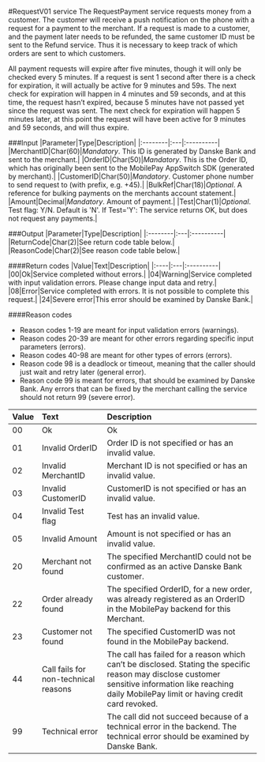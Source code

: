 #RequestV01 service
The RequestPayment service requests money from a customer. The customer will receive a push notification on the phone with a request for a payment to the merchant. If a request is made to a customer, and the payment later needs to be refunded, the same customer ID must be sent to the Refund service. Thus it is necessary to keep track of which orders are sent to which customers.

All payment requests will expire after five minutes, though it will only be checked every 5 minutes. If a request is sent 1 second after there is a check for expiration, it will actually be active for 9 minutes and 59s. The next check for expiration will happen in 4 minutes and 59 seconds, and at this time, the request hasn’t expired, because 5 minutes have not passed yet since the request was sent. The next check for expiration will happen 5 minutes later, at this point the request will have been active for 9 minutes and 59 seconds, and will thus expire.

###Input
|Parameter|Type|Description|
|:--------|:---|:----------|
|MerchantID|Char(60)|_Mandatory_. This ID is generated by Danske Bank and sent to the merchant.|
|OrderID|Char(50)|_Mandatory_. This is the Order ID, which has originally been sent to the MobilePay AppSwitch SDK (generated by merchant).|
|CustomerID|Char(50)|_Mandatory_. Customer phone number to send request to (with prefix, e.g. +45).|
|BulkRef|Char(18)|_Optional_. A reference for bulking payments on the merchants account statement.|
|Amount|Decimal|_Mandatory_. Amount of payment.|
|Test|Char(1)|_Optional_. Test flag: Y/N. Default is 'N'. If Test='Y': The service returns OK, but does not request any payments.|

###Output
|Parameter|Type|Description|
|:--------|:---|:----------|
|ReturnCode|Char(2)|See return code table below.|
|ReasonCode|Char(2)|See reason code table below.|

####Return codes
|Value|Text|Description|
|:----|:---|:----------|
|00|Ok|Service completed without errors.|
|04|Warning|Service completed with input validation errors. Please change input data and retry.|
|08|Error|Service completed with errors. It is not possible to complete this request.|
|24|Severe error|This error should be examined by Danske Bank.|

####Reason codes
+ Reason codes 1-19 are meant for input validation errors (warnings).
+ Reason codes 20-39 are meant for other errors regarding specific input parameters (errors).
+ Reason codes 40-98 are meant for other types of errors (errors).
+ Reason code 98 is a deadlock or timeout, meaning that the caller should just wait and retry later (general error).
+ Reason code 99 is meant for errors, that should be examined by Danske Bank. Any errors that can be fixed by the merchant calling the service should not return 99 (severe error).

|Value|Text|Description|
|:----|:---|:----------|
|00|Ok|Ok|
|01|Invalid OrderID|Order ID is not specified or has an invalid value.|
|02|Invalid MerchantID|Merchant ID is not specified or has an invalid value.|
|03|Invalid CustomerID|CustomerID is not specified or has an invalid value.|
|04|Invalid Test flag|Test has an invalid value.|
|05|Invalid Amount|Amount is not specified or has an invalid value.|
|20|Merchant not found|The specified MerchantID could not be confirmed as an active Danske Bank customer.|
|22|Order already found|The specified OrderID, for a new order, was already registered as an OrderID in the MobilePay backend for this Merchant.|
|23|Customer not found|The specified CustomerID was not found in the MobilePay backend.|
|44|Call fails for non-technical reasons|The call has failed for a reason which can’t be disclosed. Stating the specific reason may disclose customer sensitive information like reaching daily MobilePay limit or having credit card revoked.|
|99|Technical error|The call did not succeed because of a technical error in the backend. The technical error should be examined by Danske Bank.|
